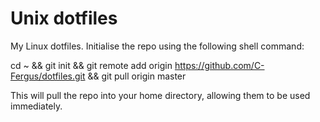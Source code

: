 # Unix dotfiles

My Linux dotfiles. Initialise the repo using the following shell command:

  cd ~ &&
  git init &&
  git remote add origin https://github.com/C-Fergus/dotfiles.git &&
  git pull origin master

This will pull the repo into your home directory, allowing them to be used immediately.
